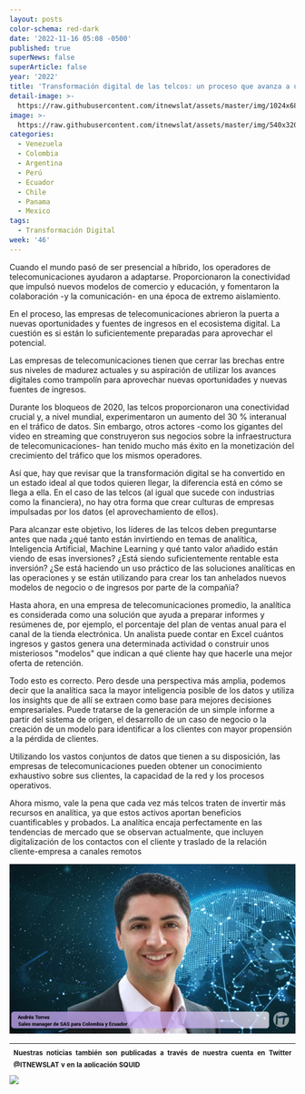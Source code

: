 ```yaml
---
layout: posts
color-schema: red-dark
date: '2022-11-16 05:08 -0500'
published: true
superNews: false
superArticle: false
year: '2022'
title: 'Transformación digital de las telcos: un proceso que avanza a ultra velocidad'
detail-image: >-
  https://raw.githubusercontent.com/itnewslat/assets/master/img/1024x680/Andres-Torres-g.jpg
image: >-
  https://raw.githubusercontent.com/itnewslat/assets/master/img/540x320/Andres-Torres-p.jpg
categories:
  - Venezuela
  - Colombia
  - Argentina
  - Perú
  - Ecuador
  - Chile
  - Panama
  - Mexico
tags:
  - Transformación Digital
week: '46'
---
```

Cuando el mundo pasó de ser presencial a híbrido, los operadores de telecomunicaciones  ayudaron a adaptarse. Proporcionaron la conectividad que impulsó nuevos modelos de   comercio y educación, y fomentaron la colaboración -y  la comunicación- en una época de  extremo aislamiento.   

En el proceso, las empresas de  telecomunicaciones abrieron la puerta a nuevas     oportunidades y fuentes de ingresos en el ecosistema digital. La cuestión es si están lo suficientemente preparadas para aprovechar el potencial. 

Las empresas de  telecomunicaciones tienen que cerrar las brechas entre sus niveles de madurez actuales y su aspiración de utilizar los avances digitales como trampolín para aprovechar nuevas oportunidades y nuevas fuentes de ingresos. 

Durante los bloqueos de 2020, las telcos proporcionaron una conectividad crucial y, a nivel mundial, experimentaron un aumento del 30 % interanual en el tráfico de datos. Sin embargo, otros actores  -como  los  gigantes  del  video  en  streaming que construyeron sus negocios sobre la infraestructura de telecomunicaciones-  han tenido mucho más éxito en la monetización del crecimiento del tráfico que los mismos operadores.

Así que, hay que revisar que la transformación digital se ha convertido en un estado ideal al que todos quieren llegar, la diferencia  está  en  cómo  se  llega  a  ella.  En  el  caso  de  las  telcos   (al   igual   que   sucede   con   industrias   como   la   financiera),   no   hay   otra   forma   que   crear   culturas   de   empresas impulsadas por los datos (el aprovechamiento de ellos).

Para alcanzar este objetivo, los líderes de las telcos deben preguntarse antes que nada ¿qué tanto están  invirtiendo  en  temas  de  analítica,  Inteligencia  Artificial,  Machine  Learning  y  qué  tanto  valor  añadido  están  viendo  de  esas  inversiones?  ¿Está  siendo  suficientemente  rentable  esta  inversión? ¿Se está haciendo un uso práctico de las soluciones analíticas en las operaciones y se están utilizando para crear los tan anhelados nuevos modelos de negocio o de ingresos por parte de la compañía?

Hasta ahora, en una empresa de telecomunicaciones promedio, la analítica es considerada como una solución que  ayuda  a  preparar  informes  y resúmenes de,  por  ejemplo,  el  porcentaje  del  plan  de  ventas  anual para el canal de la tienda electrónica. Un analista puede contar en Excel cuántos ingresos y gastos  genera  una  determinada  actividad  o  construir  unos  misteriosos  "modelos"  que  indican  a  qué cliente hay que hacerle una mejor oferta de retención. 

Todo esto es correcto. Pero desde  una  perspectiva  más  amplia,  podemos  decir  que  la  analítica  saca  la  mayor  inteligencia  posible de los datos y utiliza los insights que de allí se extraen como base para mejores decisiones empresariales.  Puede  tratarse  de  la  generación  de  un  simple  informe  a  partir  del  sistema  de  origen,  el  desarrollo  de  un  caso  de  negocio  o  la  creación  de  un  modelo  para  identificar  a  los  clientes con mayor propensión a la pérdida de clientes.

Utilizando   los   vastos   conjuntos   de   datos   que   tienen   a   su   disposición,   las   empresas   de   telecomunicaciones  pueden obtener  un  conocimiento  exhaustivo  sobre  sus  clientes,  la  capacidad  de  la  red  y  los  procesos  operativos.  

Ahora mismo, vale la  pena  que cada vez más telcos traten de invertir  más recursos en  analítica,  ya  que  estos  activos  aportan  beneficios  cuantificables  y  probados.  La  analítica  encaja  perfectamente  en  las  tendencias  de  mercado que se observan actualmente, que incluyen digitalización de los contactos con el cliente y traslado de la relación cliente-empresa a canales remotos

![](https://raw.githubusercontent.com/itnewslat/assets/master/img/540x320/Andres-Torres-p.jpg)

<table style="height: 42px;" width="569">
<tbody>
<tr>
<td style="text-align: justify;"><sub><strong>Nuestras noticias también son publicadas a través de nuestra cuenta en Twitter <a href="https://twitter.com/itnewslat?lang=es">@ITNEWSLAT</a> y en la aplicación <a href="https://squidapp.co/en/">SQUID</a></strong></sub></td>
</tr>
</tbody>
</table>

<img src="https://tracker.metricool.com/c3po.jpg?hash=56f88a41e39ab42c063cc51676587a04"/>


